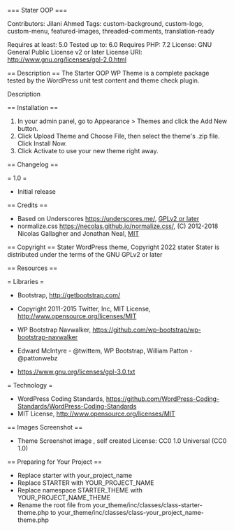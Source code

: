 === Stater OOP ===

Contributors: Jilani Ahmed
Tags: custom-background, custom-logo, custom-menu, featured-images, threaded-comments, translation-ready

Requires at least: 5.0
Tested up to: 6.0
Requires PHP: 7.2
License: GNU General Public License v2 or later
License URI: http://www.gnu.org/licenses/gpl-2.0.html

== Description ==
The Starter OOP WP Theme is a complete package tested by the WordPress unit test content and theme check plugin.

Description

== Installation ==

1. In your admin panel, go to Appearance > Themes and click the Add New button.
2. Click Upload Theme and Choose File, then select the theme's .zip file. Click Install Now.
3. Click Activate to use your new theme right away.

== Changelog ==

= 1.0 =
* Initial release

== Credits ==

* Based on Underscores https://underscores.me/, [GPLv2 or later](https://www.gnu.org/licenses/gpl-2.0.html)
* normalize.css https://necolas.github.io/normalize.css/, (C) 2012-2018 Nicolas Gallagher and Jonathan Neal, [MIT](https://opensource.org/licenses/MIT)

== Copyright ==
Stater WordPress theme, Copyright 2022 stater
Stater is distributed under the terms of the GNU GPLv2 or later

== Resources ==

= Libraries =

* Bootstrap, http://getbootstrap.com/
* Copyright 2011-2015 Twitter, Inc, MIT License, http://www.opensource.org/licenses/MIT

* WP Bootstrap Navwalker, https://github.com/wp-bootstrap/wp-bootstrap-navwalker
* Edward McIntyre - @twittem, WP Bootstrap, William Patton - @pattonwebz
* https://www.gnu.org/licenses/gpl-3.0.txt

= Technology =

* WordPress Coding Standards, https://github.com/WordPress-Coding-Standards/WordPress-Coding-Standards
* MIT License, http://www.opensource.org/licenses/MIT

== Images Screenshot ==
* Theme Screenshot image , self created
License: CC0 1.0 Universal (CC0 1.0)

== Preparing for Your Project ==
* Replace starter with your_project_name 
* Replace STARTER with YOUR_PROJECT_NAME 
* Replace namespace STARTER_THEME with YOUR_PROJECT_NAME_THEME 
* Rename the root file from your_theme/inc/classes/class-starter-theme.php to your_theme/inc/classes/class-your_project_name-theme.php 
